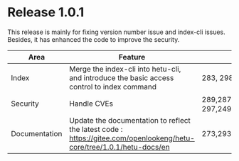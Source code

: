 # Release 1.0.1

This release is mainly for fixing version number issue and index-cli issues. Besides, it has enhanced the code to improve the security.

| Area                    | Feature                                                      | PR #s                                                        |
| ----------------------- | ------------------------------------------------------------ | ------------------------------------------------------------ |
| Index                | Merge the index-cli into hetu-cli, and introduce the basic access control to index command                                               | 283, 298                                                          |
| Security | Handle CVEs | 289,287,295,288,285,292，297,249,302                                                           |
| Documentation                   | Update the documentation to reflect the latest code : https://gitee.com/openlookeng/hetu-core/tree/1.0.1/hetu-docs/en               | 273,293,303 |
